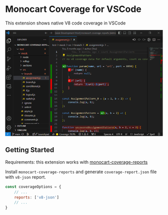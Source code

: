# Monocart Coverage for VSCode

This extension shows native V8 code coverage in VSCode

![](assets/preview.gif)

## Getting Started

Requirements: this extension works with [monocart-coverage-reports](https://github.com/cenfun/monocart-coverage-reports)

Install `monocart-coverage-reports` and generate `coverage-report.json` file with `v8-json` report.

```js
const coverageOptions = {
    // ...
    reports: ['v8-json']
    // ...
}
```

